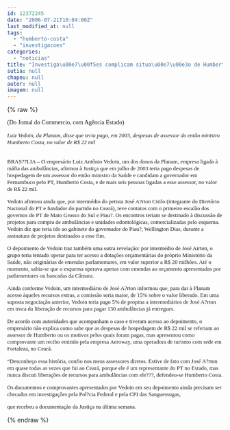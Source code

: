 ```yaml
---
id: 12372245
date: "2006-07-21T10:04:00Z"
last_modified_at: null
tags:
  - "humberto-costa"
  - "investigacoes"
categories:
  - "noticias"
title: "Investiga\u00e7\u00f5es complicam situa\u00e7\u00e3o de Humberto"
sutia: null
chapeu: null
autor: null
imagem: null
---
```

{% raw %}
<p><P><FONT face=Verdana>(Do Jornal do Commercio, com Agência Estado)</FONT></P></p>
<p><P><FONT face=Verdana></FONT><FONT size=2><FONT size=1><FONT size=2></p>
<p><DIV id=corpo style=\"FONT-SIZE: 90%\"><FONT face=Verdana><I>Luiz Vedoin, da Planam, disse que teria pago, em 2003, despesas de assessor do então ministro Humberto Costa, no valor de R$ 22 mil</B></I></I><BR><BR></FONT><I></p>
<p><P></I><FONT face=Verdana>BRAS??LIA – O empresário Luiz Antônio Vedoin, um dos donos da Planam, empresa ligada à máfia das ambulâncias, afirmou à Justiça que em julho de 2003 teria pago despesas de hospedagem de um assessor do então ministro da Saúde e candidato a governador em Pernambuco pelo PT, Humberto Costa, e de mais seis pessoas ligadas a esse assessor, no valor de R$ 22 mil. </FONT></p>
<p><P><FONT face=Verdana>Vedoin afirmou ainda que, por intermédio do petista José A?rton Cirilo (integrante do Diretório Nacional do PT e fundador do partido no Ceará), teve contatos com o primeiro escalão dos governos do PT de Mato Grosso do Sul e Piau?. Os encontros teriam se destinado à discussão de projetos para compra de ambulâncias e unidades odontológicas, comercializadas pelo esquema. Vedoin diz que teria ido ao gabinete do governador do Piau?, Wellington Dias, durante a assinatura de projetos destinados a esse fim. </FONT></p>
<p><P><FONT face=Verdana>O depoimento de Vedoin traz também uma outra revelação: por intermédio de José Airton, o grupo teria tentado operar para ter acesso a dotações orçamentárias do próprio Ministério da Saúde, não originárias de emendas parlamentares, em valor superior a R$ 20 milhões. Até o momento, sabia-se que o esquema operava apenas com emendas ao orçamento apresentadas por parlamentares ou bancadas da Câmara. </FONT></p>
<p><P><FONT face=Verdana>Ainda conforme Vedoin, um intermediário de José A?rton informou que, para dar à Planam acesso àqueles recursos extras, a comissão seria maior, de 15% sobre o valor liberado. Em uma suposta negociação anterior, Vedoin teria pago 5% de propina a intermediários de José A?rton em troca da liberação de recursos para pagar 130 ambulâncias já entregues. </FONT></p>
<p><P><FONT face=Verdana>De acordo com autoridades que acompanham o caso e tiveram acesso ao depoimento, o empresário não explica como sabe que as despesas de hospedagem de R$ 22 mil se referiam ao assessor de Humberto ou os motivos pelos quais foram pagas, mas apresentou como comprovante um recibo emitido pela empresa Aeroway, uma operadora de turismo com sede em Fortaleza, no Ceará. </FONT></p>
<p><P><FONT face=Verdana>“Desconheço essa história, confio nos meus assessores diretos. Estive de fato com José A?rton em quase todas as vezes que fui ao Ceará, porque ele é um representante do PT no Estado, mas nunca discuti liberações de recursos para ambulâncias com ele???, defendeu-se Humberto Costa. </FONT></p>
<p><P><FONT face=Verdana>Os documentos e comprovantes apresentados por Vedoin em seu depoimento ainda precisam ser checados em investigações pela Pol?cia Federal e pela CPI das Sanguessugas,</p>
<p> que recebeu a documentação da Justiça na última semana.</B></I> </FONT></P></DIV></FONT></p>
<p><P><FONT face=Verdana></FONT></P></FONT></FONT> </p>
{% endraw %}